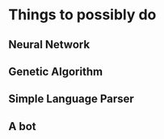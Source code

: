 # Things to possibly do

## Neural Network

## Genetic Algorithm

## Simple Language Parser

## A bot